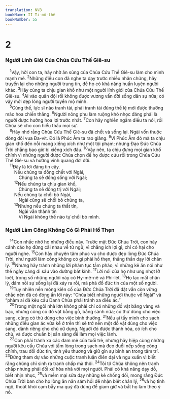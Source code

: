 ```yaml
---
translation: NVB
bookName: II Ti-mô-thê 
bookNumber: 55
---
```


<div class="title"><h1>2</h1><h3>Người Lính Giỏi Của Chúa Cứu Thế Giê-su </h3></div>
<span class="verse 2ti_2_1"> <sup>1</sup>Vậy, hỡi con ta, hãy nhờ ân sủng của Chúa Cứu Thế Giê-su làm cho mình mạnh mẽ. </span>
<span class="verse 2ti_2_2"><sup>2</sup>Những điều con đã nghe ta dạy trước nhiều nhân chứng, hãy truyền lại cho những người trung tín, để họ có khả năng huấn luyện người khác. </span>
<span class="verse 2ti_2_3"><sup>3</sup>Hãy cùng ta chịu gian khổ như một người lính giỏi của Chúa Cứu Thế Giê-su. </span>
<span class="verse 2ti_2_4"><sup>4</sup>Ai vào quân đội rồi không được vương vấn đời sống dân sự nữa; có vậy mới đẹp lòng người tuyển mộ mình. <br/></span>
<span class="verse 2ti_2_5"> <sup>5</sup>Cũng thế, lực sĩ nào tranh tài, phải tranh tài đúng thể lệ mới được thưởng mão hoa chiến thắng. </span>
<span class="verse 2ti_2_6"><sup>6</sup>Người nông phu làm ruộng khó nhọc đáng phải là người được hưởng hoa lợi trước nhất. </span>
<span class="verse 2ti_2_7"><sup>7</sup>Con hãy nghiền ngẫm điều ta nói, rồi Chúa sẽ cho con hiểu thấu mọi sự. <br/></span>
<span class="verse 2ti_2_8"> <sup>8</sup>Hãy nhớ rằng Chúa Cứu Thế Giê-su đã chết và sống lại. Ngài vốn thuộc dòng dõi vua Đa-vít. Đó là Phúc Âm ta rao giảng. </span>
<span class="verse 2ti_2_9"><sup>9</sup>Vì Phúc Âm đó mà ta chịu gian khổ đến nỗi mang xiềng xích như một tội phạm; nhưng Đạo Đức Chúa Trời chẳng bao giờ bị xiềng xích đâu. </span>
<span class="verse 2ti_2_10"><sup>10</sup>Vậy nên, ta chịu đựng mọi gian khổ chính vì những người được Chúa chọn để họ được cứu rỗi trong Chúa Cứu Thế Giê-su và hưởng vinh quang đời đời. <br/></span>
<span class="verse 2ti_2_11"> <sup>11</sup>Đây là lời đáng tin cậy. <br/>  Nếu chúng ta đồng chết với Ngài, <br/>   Chúng ta sẽ đồng sống với Ngài; <br/></span>
<span class="verse 2ti_2_12">  <sup>12</sup>Nếu chúng ta chịu gian khổ, <br/>   Chúng ta sẽ đồng trị với Ngài; <br/>  Nếu chúng ta chối bỏ Ngài, <br/>   Ngài cũng sẽ chối bỏ chúng ta, <br/></span>
<span class="verse 2ti_2_13">  <sup>13</sup>Nhưng nếu chúng ta thất tín, <br/>   Ngài vẫn thành tín <br/>   Vì Ngài không thể nào tự chối bỏ mình. <br/></span>
<div class="title"><h3>Người Làm Công Không Có Gì Phải Hổ Thẹn </h3></div>
<span class="verse 2ti_2_14"> <sup>14</sup>Con nhắc nhở họ những điều này. Trước mặt Đức Chúa Trời, con hãy cảnh cáo họ đừng cãi nhau về từ ngữ, vì chẳng ích lợi gì, chỉ có hại cho người nghe. </span>
<span class="verse 2ti_2_15"><sup>15</sup>Con hãy chuyên tâm phục vụ cho được đẹp lòng Đức Chúa Trời, như người làm công không có gì phải hổ thẹn, thẳng thắn dạy lời chân lý. </span>
<span class="verse 2ti_2_16"><sup>16</sup>Nhưng hãy tránh những lời phàm tục tầm phào, vì những kẻ ăn nói như thế ngày càng đi sâu vào đường bất kính. </span>
<span class="verse 2ti_2_17"><sup>17</sup>Lời nói của họ như ung nhọt lở loét, trong số những người này có Hy-mê-nê và Phi-lét. </span>
<span class="verse 2ti_2_18"><sup>18</sup>Họ lạc mất chân lý, dám nói sự sống lại đã xảy ra rồi, mà phá đổ đức tin của một số người. <br/></span>
<span class="verse 2ti_2_19"> <sup>19</sup>Tuy nhiên nền móng kiên cố của Đức Chúa Trời đã đặt vẫn còn vững chắc nên đã có đóng ấn lời này: “Chúa biết những người thuộc về Ngài” và “phàm ai đã kêu cầu Danh Chúa phải tránh xa điều ác.” <br/></span>
<span class="verse 2ti_2_20"> <sup>20</sup>Trong một ngôi nhà lớn không phải chỉ có những đồ vật bằng vàng và bạc, nhưng cũng có đồ vật bằng gỗ, bằng sành nữa; có thứ dùng cho việc sang, cũng có thứ dùng cho việc bình thường. </span>
<span class="verse 2ti_2_21"><sup>21</sup>Nếu ai tẩy mình cho sạch những điều gian ác vừa kể ở trên thì sẽ trở nên một đồ vật dùng cho việc sang, dành riêng cho chủ xử dụng. Người đó được thánh hóa, có ích cho chủ, và được chuẩn bị sẵn sàng để làm mọi việc lành. <br/></span>
<span class="verse 2ti_2_22"> <sup>22</sup>Con phải tránh xa các đam mê của tuổi trẻ, nhưng hãy hiệp cùng những người kêu cầu Chúa với tấm lòng trong sạch mà đeo đuổi nếp sống công chính, trau dồi đức tin, tình yêu thương và giữ gìn sự bình an trong tâm trí. </span>
<span class="verse 2ti_2_23"><sup>23</sup>Đừng tham dự vào những cuộc tranh luận điên dại và ngu xuẩn vì biết rằng chúng chỉ sinh ra tranh chấp mà thôi. </span>
<span class="verse 2ti_2_24"><sup>24</sup>Tôi tớ Chúa không nên tranh chấp nhưng phải đối xử hòa nhã với mọi người. Phải có khả năng dạy dỗ, biết nhịn nhục, </span>
<span class="verse 2ti_2_25"><sup>25</sup>và mềm mại sửa dạy những kẻ chống đối, mong rằng Đức Chúa Trời ban cho họ lòng ăn năn sám hối để nhận biết chân lý, </span>
<span class="verse 2ti_2_26"><sup>26</sup>và họ tỉnh ngộ, thoát khỏi cạm bẫy ma quỷ đã dùng để giam giữ và bắt họ làm theo ý nó. <br/></span>
